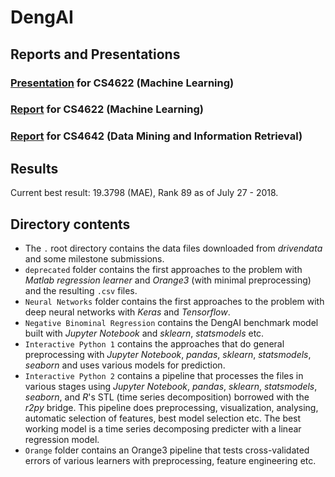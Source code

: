 # DengAI

## Reports and Presentations  
### [Presentation](https://github.com/umstek/DengAI/blob/master/DengAI.pdf) for CS4622 (Machine Learning)  

### [Report](https://github.com/umstek/DengAI/blob/master/Machine%20Learning%20Report%20-%20Group%2030.pdf) for CS4622 (Machine Learning)  

### [Report](https://github.com/umstek/DengAI/blob/master/Data%20Mining%20Report%20-%20Group%2030.pdf) for CS4642 (Data Mining and Information Retrieval)  


## Results  
Current best result: 19.3798 (MAE), Rank 89 as of July 27 - 2018.  


## Directory contents  
+ The `.` root directory contains the data files downloaded from _drivendata_ and some milestone submissions.  
+ `deprecated` folder contains the first approaches to the problem with _Matlab regression learner_ and _Orange3_ (with minimal preprocessing) and the resulting `.csv` files.  
+ `Neural Networks` folder contains the first approaches to the problem with deep neural networks with _Keras_ and _Tensorflow_.  
+ `Negative Binominal Regression` contains the DengAI benchmark model built with _Jupyter Notebook_ and _sklearn_, _statsmodels_ etc.  
+ `Interactive Python 1` contains the approaches that do general preprocessing with _Jupyter Notebook_, _pandas_, _sklearn_, _statsmodels_, _seaborn_ and uses various models for prediction.  
+ `Interactive Python 2` contains a pipeline that processes the files in various stages using _Jupyter Notebook_, _pandas_, _sklearn_, _statsmodels_, _seaborn_, and _R_'s STL (time series decomposition) borrowed with the _r2py_ bridge. This pipeline does preprocessing, visualization, analysing, automatic selection of features, best model selection etc. The best working model is a time series decomposing predicter with a linear regression model.  
+ `Orange` folder contains an Orange3 pipeline that tests cross-validated errors of various learners with preprocessing, feature engineering etc.  

